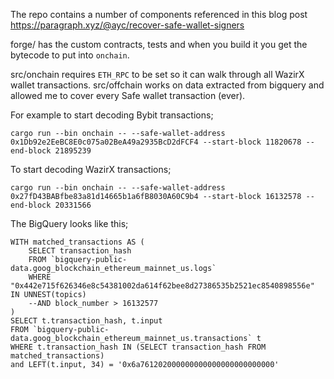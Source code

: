 The repo contains a number of components referenced in this blog post https://paragraph.xyz/@ayc/recover-safe-wallet-signers

forge/ has the custom contracts, tests and when you build it you get the bytecode to put into `onchain`.

src/onchain requires `ETH_RPC` to be set so it can walk through all WazirX wallet transactions. 
src/offchain works on data extracted from bigquery and allowed me to cover every Safe wallet transaction (ever).

For example to start decoding Bybit transactions;
```
cargo run --bin onchain -- --safe-wallet-address 0x1Db92e2EeBC8E0c075a02BeA49a2935BcD2dFCF4 --start-block 11820678 --end-block 21895239
```

To start decoding WazirX transactions;
```
cargo run --bin onchain -- --safe-wallet-address 0x27fD43BABfbe83a81d14665b1a6fB8030A60C9b4 --start-block 16132578 --end-block 20331566
```


The BigQuery looks like this;
```
WITH matched_transactions AS (
    SELECT transaction_hash
    FROM `bigquery-public-data.goog_blockchain_ethereum_mainnet_us.logs` 
    WHERE "0x442e715f626346e8c54381002da614f62bee8d27386535b2521ec8540898556e" IN UNNEST(topics)
    --AND block_number > 16132577
)
SELECT t.transaction_hash, t.input
FROM `bigquery-public-data.goog_blockchain_ethereum_mainnet_us.transactions` t
WHERE t.transaction_hash IN (SELECT transaction_hash FROM matched_transactions)
and LEFT(t.input, 34) = '0x6a761202000000000000000000000000'
```
